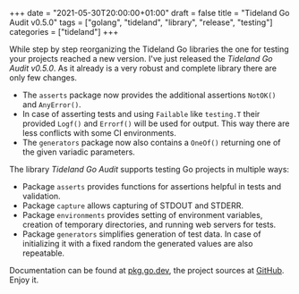 +++
date = "2021-05-30T20:00:00+01:00"
draft = false
title = "Tideland Go Audit v0.5.0"
tags = ["golang", "tideland", "library", "release", "testing"]
categories = ["tideland"]
+++

While step by step  reorganizing the Tideland Go libraries the one for testing
your projects reached a new version. I've just released the *Tideland Go Audit v0.5.0*.
As it already is a very robust and complete library there are only few changes.

* The `asserts` package now provides the additional assertions `NotOK()` and `AnyError()`.
* In case of asserting tests and using `Failable` like `testing.T` their provided `Logf()`
  and `Errorf()` will be used for output. This way there are less conflicts with some
  CI environments.
* The `generators` package now also contains a `OneOf()` returning one of the given
  variadic parameters.

The library *Tideland Go Audit* supports testing Go projects in multiple ways:

* Package `asserts` provides functions for assertions helpful in tests and validation.
* Package `capture` allows capturing of STDOUT and STDERR.
* Package `environments` provides setting of environment variables, creation of temporary
  directories, and running web servers for tests.
* Package `generators` simplifies generation of test data. In case of initializing it
  with a fixed random the generated values are also repeatable.

Documentation can be found at [pkg.go.dev](https://pkg.go.dev/tideland.dev/go/audit), the
project sources at [GitHub](https://github.com/tideland/go-audit). Enjoy it.

